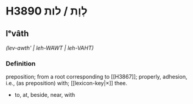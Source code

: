 # H3890 לְוָת / לות

## lᵉvâth

_(lev-awth' | leh-WAWT | leh-VAHT)_

### Definition

preposition; from a root corresponding to [[H3867]]; properly, adhesion, i.e., (as preposition) with; [[lexicon-key|×]] thee.

- to, at, beside, near, with

